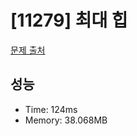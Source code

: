 # [11279] 최대 힙

[문제 출처](https://www.acmicpc.net/problem/11279)

## 성능

- Time: 124ms
- Memory: 38.068MB